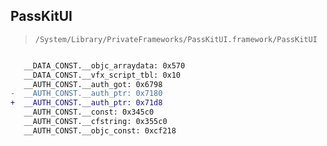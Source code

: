 ## PassKitUI

> `/System/Library/PrivateFrameworks/PassKitUI.framework/PassKitUI`

```diff

   __DATA_CONST.__objc_arraydata: 0x570
   __DATA_CONST.__vfx_script_tbl: 0x10
   __AUTH_CONST.__auth_got: 0x6798
-  __AUTH_CONST.__auth_ptr: 0x7180
+  __AUTH_CONST.__auth_ptr: 0x71d8
   __AUTH_CONST.__const: 0x345c0
   __AUTH_CONST.__cfstring: 0x355c0
   __AUTH_CONST.__objc_const: 0xcf218

```
